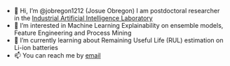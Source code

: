 - 👋 Hi, I’m @jobregon1212 (Josue Obregon) I am postdoctoral researcher in the <a href="http://iai.khu.ac.kr/wiki/wiki.php">Industrial Artificial Intelligence Laboratory </a>
- 👀 I’m interested in Machine Learning Explainability on ensemble models, Feature Engineering and Process Mining
- 🌱 I’m currently learning about Remaining Useful Life (RUL) estimation on Li-ion batteries
- 📫 You can reach me by <a href="mailto:jobregon@khu.ac.kr"> email </a>

<!---
jobregon1212/jobregon1212 is a ✨ special ✨ repository because its `README.md` (this file) appears on your GitHub profile.
You can click the Preview link to take a look at your changes.
--->
